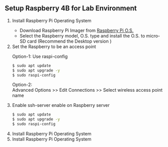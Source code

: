 <h2> Setup Raspberry 4B for Lab Environment</h4>

<ol>
  <li>Install Raspberry Pi Operating System</li>
    <ul>
        <li>Download Raspberry Pi Imager from <a href="https://www.raspberrypi.com/software/">Raspberry Pi O.S.</a></li>
        <li>Select the Raspberry model, O.S. type and install the O.S. to micro-SD card (Recommend the Desktop version )  </li>
    </ul>
  <li>Set the Raspberry to be an access point</li>
  <p>Option-1: Use raspi-config</p>

``` sh
$ sudo apt update 
$ sudo apt upgrade -y
$ sudo raspi-config
```
  <p>Option-2: <br>Advanced Options >> Edit Connections >> Select wireless access point name</p>

  <li>Enable ssh-server enable on Raspberry server</li>

``` sh
$ sudo apt update 
$ sudo apt upgrade -y
$ sudo raspi-config
```

  <li>Install Raspberry Pi Operating System</li>
  <li>Install Raspberry Pi Operating System</li>
</ol>